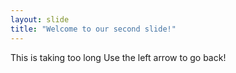 ```yaml
---
layout: slide
title: "Welcome to our second slide!"
---
```

This is taking too long
Use the left arrow to go back!
